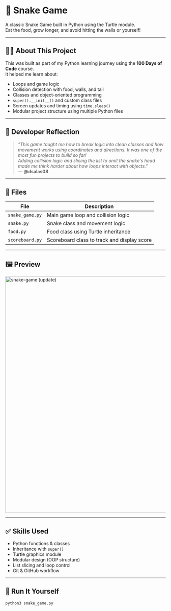 # 🐍 Snake Game

A classic Snake Game built in Python using the Turtle module.  
Eat the food, grow longer, and avoid hitting the walls or yourself!

---

## 👨‍💻 About This Project

This was built as part of my Python learning journey using the **100 Days of Code** course.  
It helped me learn about:

- Loops and game logic  
- Collision detection with food, walls, and tail  
- Classes and object-oriented programming  
- `super().__init__()` and custom class files  
- Screen updates and timing using `time.sleep()`  
- Modular project structure using multiple Python files

---

## 🧠 Developer Reflection

> _"This game taught me how to break logic into clean classes and how movement works using coordinates and directions. It was one of the most fun projects to build so far!  
Adding collision logic and slicing the list to omit the snake's head made me think harder about how loops interact with objects."_  
> — **@dsalas08**

---

## 📁 Files

| File | Description |
|------|-------------|
| `snake_game.py` | Main game loop and collision logic |
| `snake.py` | Snake class and movement logic |
| `food.py` | Food class using Turtle inheritance |
| `scoreboard.py` | Scoreboard class to track and display score |

---

## 🖼️ Preview

<img width="1027" height="741" alt="snake-game (update)" src="https://github.com/user-attachments/assets/e4dbd2c8-3e22-4345-99b1-c3155e37cad8" />

---

## ✅ Skills Used

- Python functions & classes  
- Inheritance with `super()`  
- Turtle graphics module  
- Modular design (OOP structure)  
- List slicing and loop control  
- Git & GitHub workflow  

---

## 🚀 Run It Yourself

```bash
python3 snake_game.py
